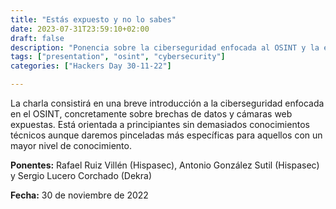 ```yaml
---
title: "Estás expuesto y no lo sabes"
date: 2023-07-31T23:59:10+02:00
draft: false
description: "Ponencia sobre la ciberseguridad enfocada al OSINT y la exposición de datos en la web"
tags: ["presentation", "osint", "cybersecurity"]
categories: ["Hackers Day 30-11-22"]

---
```


La charla consistirá en una breve introducción a la ciberseguridad enfocada en el OSINT, concretamente sobre brechas de datos y cámaras web expuestas. Está orientada a principiantes sin demasiados conocimientos técnicos aunque daremos pinceladas más específicas para aquellos con un mayor nivel de conocimiento.

**Ponentes:** Rafael Ruiz Villén (Hispasec), Antonio González Sutil (Hispasec) y Sergio Lucero Corchado (Dekra)

**Fecha:** 30 de noviembre de 2022
